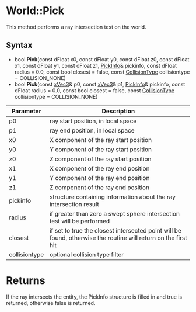 # World::Pick

This method performs a ray intersection test on the world.

## Syntax

- bool **Pick**(const dFloat x0, const dFloat y0, const dFloat z0, const dFloat x1, const dFloat y1, const dFloat z1, [PickInfo](PickInfo_32f.md)& pickinfo, const dFloat radius = 0.0, const bool closest = false, const [CollisionType](Constants.md) collisiontype = COLLISION_NONE)
- bool **Pick**(const [xVec3](xVec3.md)& p0, const [xVec3](xVec3.md)& p1, [PickInfo](PickInfo.md)& pickinfo, const dFloat radius = 0.0, const bool closest = false, const [CollisionType](Constants.md) collisiontype = COLLISION_NONE)

| Parameter | Description |
| --- | --- |
| p0 | ray start position, in local space |
| p1 | ray end position, in local space |
| x0 | X component of the ray start position |
| y0 | Y component of the ray start position |
| z0 | Z component of the ray start position |
| x1 | X component of the ray end position |
| y1 | Y component of the ray end position |
| z1 | Z component of the ray end position |
| pickinfo | structure containing information about the ray intersection result |
| radius | if greater than zero a swept sphere intersection test will be performed |
| closest | if set to true the closest intersected point will be found, otherwise the routine will return on the first hit |
| collisiontype | optional collision type filter |

# Returns

If the ray intersects the entity, the PickInfo structure is filled in and true is returned, otherwise false is returned.

